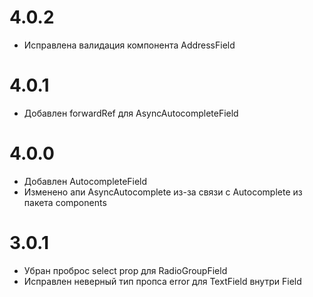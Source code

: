 # 4.0.2

- Исправлена валидация компонента AddressField

# 4.0.1

- Добавлен forwardRef для AsyncAutocompleteField


# 4.0.0

- Добавлен AutocompleteField
- Изменено апи AsyncAutocomplete из-за связи с Autocomplete из пакета components


# 3.0.1

- Убран проброс select prop для RadioGroupField
- Исправлен неверный тип пропса error для TextField внутри Field
